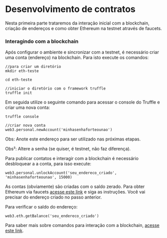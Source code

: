 # Desenvolvimento de contratos

Nesta primeira parte trataremos da interação inicial com a blockchain, criação de endereços e como obter Ethereum na testnet através de faucets.

### Interagindo com a blockchain

Após configurar o ambiente e sincronizar com a testnet, é necessário criar uma conta \(endereço\) na blockchain. Para isto execute os comandos:

```
//para criar um diretório
mkdir eth-teste

cd eth-teste

//iniciar o diretório com o framework truffle
truffle init
```

Em seguida utilize o seguinte comando para acessar o console do Truffle e criar uma nova conta:

```
truffle console

//criar nova conta
web3.personal.newAccount('minhasenhaforteounao')
```

Obs: Anote este endereço para ser utilizado nas próximas etapas.

Obs²:  Altere a senha \(se quiser, é testnet, não faz diferença\).

Para publicar contatos e interagir com a blockchain é necessário desbloquear a a conta, para isso execute:

```
web3.personal.unlockAccount('seu_endereco_criado', 'minhasenhaforteounao', 15000)
```

As contas \(obviamente\) são criadas com o saldo zerado. Para obter Ethereum via faucets [acesse este link](https://faucet.rinkeby.io/) e siga as instruções. Você vai precisar do endereço criado no passo anterior.

Para verificar o saldo do endereço:

```
web3.eth.getBalance('seu_endereco_criado')
```

Para saber mais sobre comandos para interação com a blockchain, [acesse este link](https://github.com/ethereum/wiki/wiki/JavaScript-API).

